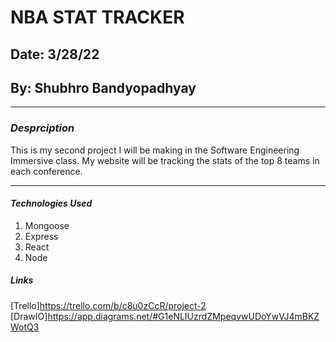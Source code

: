 # NBA STAT TRACKER
## Date: 3/28/22
## By: Shubhro Bandyopadhyay
- - -
### ***Desprciption***
This is my second project I will be making in the Software Engineering Immersive class. My website will be tracking the stats of the top 8 teams in each conference.
* * * 

#### ***Technologies Used***
1. Mongoose
2. Express
3. React 
4. Node
 

##### ***Links***
[Trello]https://trello.com/b/c8u0zCcR/project-2
[DrawIO]https://app.diagrams.net/#G1eNLIUzrdZMpeqvwUDoYwVJ4mBKZWotQ3